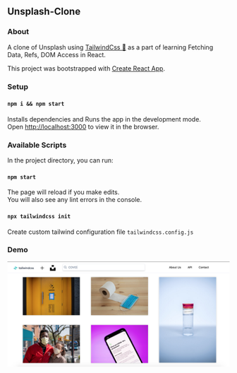 ## Unsplash-Clone

### About

A clone of Unsplash using [TailwindCss 🚀](https://tailwindcss.com/) as a part of learning Fetching Data, Refs, DOM Access in React.

This project was bootstrapped with [Create React App](https://github.com/facebook/create-react-app).

### Setup

#### `npm i && npm start`

Installs dependencies and Runs the app in the development mode.<br />
Open [http://localhost:3000](http://localhost:3000) to view it in the browser.

### Available Scripts

In the project directory, you can run:

#### `npm start`

The page will reload if you make edits.<br />
You will also see any lint errors in the console.

#### `npx tailwindcss init`

Create custom tailwind configuration file `tailwindcss.config.js`

### Demo

![Output](/demos/output.png "Output")
